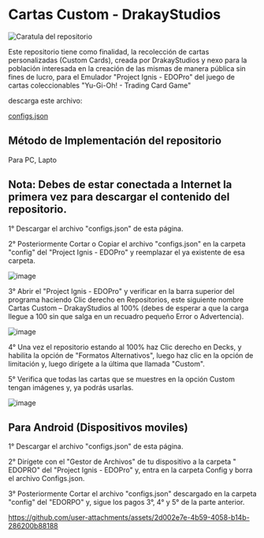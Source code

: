 # Cartas Custom - DrakayStudios

![Caratula del repositorio](https://github.com/user-attachments/assets/22626942-e8dd-4c8d-a68f-8b60fb3b60ac)


Este repositorio tiene como finalidad, la recolección de cartas personalizadas (Custom Cards), creada por DrakayStudios y nexo para la población interesada en la creación de las mismas de manera pública sin fines de lucro, para el Emulador "Project Ignis - EDOPro" del juego de cartas coleccionables "Yu-Gi-Oh! - Trading Card Game"  

descarga este archivo:

[configs.json](https://github.com/user-attachments/files/20527143/configs.json)

## Método de Implementación del repositorio

Para PC, Lapto

## Nota:	Debes de estar conectada a Internet la primera vez para descargar el contenido del repositorio.
1°	Descargar el archivo "configs.json" de esta página. 

2°	Posteriormente Cortar o Copiar el archivo "configs.json" en la carpeta "config" del "Project Ignis - EDOPro" y reemplazar el ya existente de esa carpeta.

![image](https://github.com/user-attachments/assets/b6961840-1597-4df1-b12d-7aa8f5956664)

3°	Abrir el "Project Ignis - EDOPro" y verificar en la barra superior del programa haciendo Clic derecho en Repositorios, este siguiente nombre Cartas Custom – DrakayStudios al 100% (debes de esperar a que la carga llegue a 100 sin que salga en un recuadro pequeño Error o Advertencia).

![image](https://github.com/user-attachments/assets/1a56706f-a1b1-488e-bb5b-d778753acfa0)

4°	Una vez el repositorio estando al 100% haz Clic derecho en Decks, y habilita la opción de "Formatos Alternativos", luego haz clic en la opción de limitación y, luego dirígete a la última que llamada "Custom".

5°	Verifica que todas las cartas que se muestres en la opción Custom tengan imágenes y, ya podrás usarlas.

![image](https://github.com/user-attachments/assets/26b1943b-7805-4c9a-8d7c-4b4362c1bd3f)

## Para Android (Dispositivos moviles)
1°	Descargar el archivo "configs.json" de esta página. 

2°	Dirígete con el "Gestor de Archivos" de tu dispositivo a la carpeta " EDOPRO" del "Project Ignis - EDOPro" y, entra en la carpeta Config y borra el archivo Configs.json.

3°	Posteriormente Cortar el archivo "configs.json" descargado en la carpeta "config" del "EDORPO" y, sigue los pagos 3°, 4° y 5° de la parte anterior.



https://github.com/user-attachments/assets/2d002e7e-4b59-4058-b14b-286200b88188


